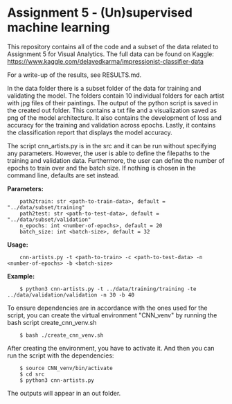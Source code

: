 # Assignment 5 - (Un)supervised machine learning
This repository contains all of the code and a subset of the data related to Assignment 5 for Visual Analytics.
The full data can be found on Kaggle:
https://www.kaggle.com/delayedkarma/impressionist-classifier-data

For a write-up of the results, see RESULTS.md. <br>

In the data folder there is a subset folder of the data for training and validating the model. The folders contain 10 individual folders for each artist with jpg files of their paintings.
The output of the python script is saved in the created out folder. This contains a txt file and a visualization saved as png of the model architecture. 
It also contains the development of loss and accuracy for the training and validation across epochs. Lastly, it contains the classification report that displays the model accuracy.

The script cnn_artists.py is in the src and it can be run without specifying any parameters. However, the user is able to define the filepaths to the training and validation data.
Furthermore, the user can define the number of epochs to train over and the batch size.
If nothing is chosen in the command line, defaults are set instead. <br>

__Parameters:__ <br>
```
    path2train: str <path-to-train-data>, default = "../data/subset/training"
    path2test: str <path-to-test-data>, default = "../data/subset/validation"
    n_epochs: int <number-of-epochs>, default = 20
    batch_size: int <batch-size>, default = 32
```
    
__Usage:__ <br>
```
    cnn-artists.py -t <path-to-train> -c <path-to-test-data> -n <number-of-epochs> -b <batch-size>
```
    
__Example:__ <br>
```
    $ python3 cnn-artists.py -t ../data/training/training -te ../data/validation/validation -n 30 -b 40
```

To ensure dependencies are in accordance with the ones used for the script, you can create the virtual environment "CNN_venv" by running the bash script create_cnn_venv.sh
```
    $ bash ./create_cnn_venv.sh
```
After creating the environment, you have to activate it. And then you can run the script with the dependencies:
```
    $ source CNN_venv/bin/activate
    $ cd src
    $ python3 cnn-artists.py
```
The outputs will appear in an out folder.
